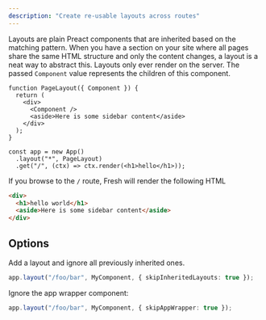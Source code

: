 ```yaml
---
description: "Create re-usable layouts across routes"
---
```


Layouts are plain Preact components that are inherited based on the matching
pattern. When you have a section on your site where all pages share the same
HTML structure and only the content changes, a layout is a neat way to abstract
this. Layouts only ever render on the server. The passed `Component` value
represents the children of this component.

```tsx
function PageLayout({ Component }) {
  return (
    <div>
      <Component />
      <aside>Here is some sidebar content</aside>
    </div>
  );
}

const app = new App()
  .layout("*", PageLayout)
  .get("/", (ctx) => ctx.render(<h1>hello</h1>));
```

If you browse to the `/` route, Fresh will render the following HTML

```html Response body
<div>
  <h1>hello world</h1>
  <aside>Here is some sidebar content</aside>
</div>
```

## Options

Add a layout and ignore all previously inherited ones.

```ts
app.layout("/foo/bar", MyComponent, { skipInheritedLayouts: true });
```

Ignore the app wrapper component:

```ts
app.layout("/foo/bar", MyComponent, { skipAppWrapper: true });
```
